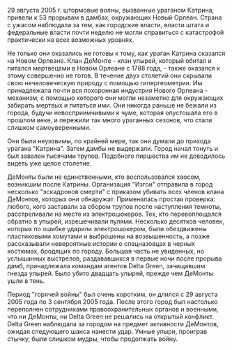 29 августа 2005 г. штормовые волны, вызванные ураганом Катрина, привели к 53 прорывам в дамбах, окружающих Новый Орлеан. Страна с ужасом наблюдала за тем, как городские власти, власти штата и федеральные власти почти неделю не могли справиться с катастрофой практически на всех возможных уровнях.

Не только они оказались не готовы к тому, как ураган Катрина сказался на Новом Орлеане. Клан ДеМонте - клан упырей, который обитал и питался мертвецами в Новом Орлеане с 1788 года, - также оказался к этому совершенно не готов. В течение двух столетий они скрывали свою нечеловеческую природу с помощью гипергеометрии. Им принадлежала почти вся похоронная индустрия Нового Орлеана - механизм, с помощью которого они могли незаметно для окружающих забирать мертвых и питаться ими. Они никогда раньше не бежали из города, будучи невосприимчивыми к чуме, которая опустошала его в прошлом веке, и пережили так много ураганных сезонов, что стали слишком самоуверенными.

Они были неуязвимы, по крайней мере, так они думали до прихода урагана "Катрина". Затем дамбы не выдержали. Город начал тонуть и был завален тысячами трупов. Подобного пиршества им не доводилось видеть уже целое столетие.

ДеМонты были не единственными, кто воспользовался хаосом, возникшим после Катрины. Организация "Изгои" отправила в город несколько "эскадронов смерти" с приказом убивать всех членов клана ДеМонтов, которых они обнаружат. Применялась простая проверка: любого, кого заставали за сбором трупов после наступления темноты, расстреливали на месте из электрошокеров. Тех, кто перевоплощался обратно в упырей, изрешечивали пулями. Несколько десятков человек, которых по ошибке ударили электрошокером, были обездвижены пластиковыми хомутами и выброшены на возвышенность, а позже рассказывали невероятные истории о спецназовцах в черных костюмах, бродящих по городу. Большая часть не увиденных, но услышанных выстрелов, раздававшихся в первые ночи после прорыва дамб, принадлежала командам агентов Delta Green, зачищавшим гнезда упырей. Было убито двадцать упырей, прежде чем ДеМонты ушли в тень.

Период "горячей войны" был очень коротким, он длился с 29 августа 2005 года по 3 сентября 2005 года. После этого город был настолько переполнен сотрудниками правоохранительных органов и военными, что ни ДеМонты, ни Delta Green не решались на открытый конфликт. Delta Green наблюдала за городом на предмет активности ДеМонтов, ожидая следующего шанса нанести удар. Умные упыри, проиграв стычку, были слишком мудры, чтобы продолжать войну.